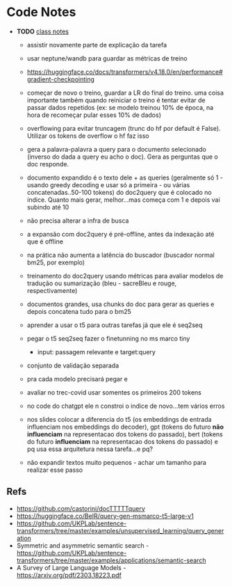 # Code Notes

- **TODO**  [class notes](class-notes.md)
  - assistir novamente parte de explicação da tarefa
  - usar neptune/wandb para guardar as métricas de treino
  - https://huggingface.co/docs/transformers/v4.18.0/en/performance#gradient-checkpointing
  - começar de novo o treino, guardar a LR do final do treino. uma coisa importante também quando reiniciar o treino é tentar evitar de passar dados repetidos (ex: se modelo treinou 10% de época, na hora de recomeçar pular esses 10% de dados)
  - overflowing para evitar truncagem (trunc do hf por default é False). Utilizar os tokens de overflow o hf faz isso
  - gera a palavra-palavra a query para o documento selecionado (inverso do dada a query eu acho o doc). Gera as perguntas que o doc responde.
  - documento expandido é o texto dele + as queries (geralmente só 1 - usando greedy decoding e usar só a primeira - ou várias concatenadas..50-100 tokens) do doc2query que é colocado no índice. Quanto mais gerar, melhor...mas começa com 1 e depois vai subindo até 10
  - não precisa alterar a infra de busca
  - a expansão com doc2query é pré-offline, antes da indexação até que é offline
  - na prática não aumenta a latência do buscador (buscador normal bm25, por exemplo)
  - treinamento do doc2query usando métricas para avaliar modelos de tradução ou sumarização (bleu - sacreBleu e rouge, respectivamente)
  - documentos grandes, usa chunks do doc para gerar as queries e depois concatena tudo para o bm25
  - aprender a usar o t5 para outras tarefas já que ele é seq2seq

  - pegar o t5 seq2seq fazer o finetunning no ms marco tiny
    - input: passagem relevante e target:query
  - conjunto de validação separada
  - pra cada modelo precisará pegar e 
  - avaliar no trec-covid usar somentes os primeiros 200 tokens

  - no code do chatgpt ele n constroi o indice de novo...tem vários erros
  - nos slides colocar a diferencia do t5 (os embeddings de entrada influenciam nos embeddings do decoder), gpt (tokens do futuro **não influenciam** na representacao dos tokens do passado), bert (tokens do futuro **influenciam** na representacao dos tokens do passado) e pq usa essa arquitetura nessa tarefa...e pq?

  - não expandir textos muito pequenos - achar um tamanho para realizar esse passo

## Refs

- https://github.com/castorini/docTTTTTquery
- https://huggingface.co/BeIR/query-gen-msmarco-t5-large-v1
- https://github.com/UKPLab/sentence-transformers/tree/master/examples/unsupervised_learning/query_generation
- Symmetric and asymmetric semantic search - https://github.com/UKPLab/sentence-transformers/tree/master/examples/applications/semantic-search
- A Survey of Large Language Models - https://arxiv.org/pdf/2303.18223.pdf
